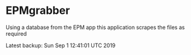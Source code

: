 # EPMgrabber
Using a database from the EPM app this application scrapes the files as required


Latest backup: Sun Sep 1 12:41:01 UTC 2019
